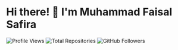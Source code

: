 # Hi there! 👋 I'm Muhammad Faisal Safira
![Profile Views](https://komarev.com/ghpvc/?username=MFaisal00359&color=blue)
![Total Repositories](https://img.shields.io/badge/Total%20Repositories-15-brightgreen)
![GitHub Followers](https://img.shields.io/github/followers/MFaisal00359?label=Followers&style=social)

